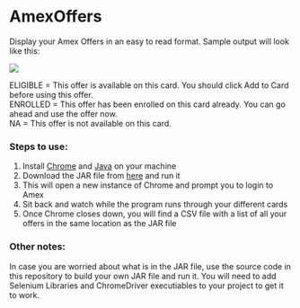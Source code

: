 # AmexOffers
Display your Amex Offers in an easy to read format. Sample output will look like this:

<img src="https://i.imgur.com/BTxn6G6.png" />

ELIGIBLE = This offer is available on this card. You should click Add to Card before using this offer.<br />
ENROLLED = This offer has been enrolled on this card already. You can go ahead and use the offer now.<br />
NA       = This offer is not available on this card.<br />

### Steps to use:
1. Install <a href="https://www.google.com/chrome/">Chrome</a> and <a href="https://java.com/en/download/">Java</a> on your machine
2. Download the JAR file from <a href="https://github.com/350HP/AmexOffers/raw/master/AmexOffers.jar">here</a> and run it
3. This will open a new instance of Chrome and prompt you to login to Amex
4. Sit back and watch while the program runs through your different cards
5. Once Chrome closes down, you will find a CSV file with a list of all your offers in the same location as the JAR file

### Other notes:
In case you are worried about what is in the JAR file, use the source code in this repository to build your own JAR file and run it. You will need to add Selenium Libraries and ChromeDriver executiables to your project to get it to work.
